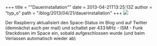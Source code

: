 +++
title = "\"Dauerinstallation\""
date = 2013-04-21T13:25:13Z
author = "typ_o"
path = "/blog/2013/04/21/dauerinstallation"
+++
![](/media/raspi-dauer.jpg)

Der Raspberry aktualisiert den Space-Status im Blog und auf Twitter
(demnächst auch per mail) und schaltet per 433 MHz - ISM - Funk
Steckdosen im Space ein, sobald aufgeschlossen wurde (und beim Verlassen
automatisch wieder ab)
